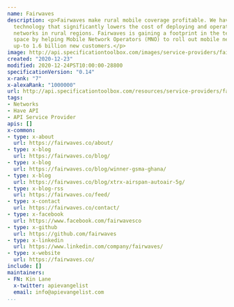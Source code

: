 ```yaml
---
name: Fairwaves
description: <p>Fairwaves make rural mobile coverage profitable. We have built a unique
  technology that significantly lowers the cost of deploying and operating mobile
  networks in rural regions. Fairwaves is gaining a footprint in the telecommunications
  space by helping Mobile Network Operators (MNO) to roll out mobile networks to reach
  up-to 1.6 billion new customers.</p>
image: http://api.specificationtoolbox.com/images/service-providers/fairwaves.jpg
created: "2020-12-23"
modified: 2020-12-24PST10:00:00-28800
specificationVersion: "0.14"
x-rank: "7"
x-alexaRank: "1000000"
url: http://api.specificationtoolbox.com/resources/service-providers/fairwaves/
tags:
- Networks
- Have API
- API Service Provider
apis: []
x-common:
- type: x-about
  url: https://fairwaves.co/about/
- type: x-blog
  url: https://fairwaves.co/blog/
- type: x-blog
  url: https://fairwaves.co/blog/winner-gsma-ghana/
- type: x-blog
  url: https://fairwaves.co/blog/xtrx-airspan-autoair-5g/
- type: x-blog-rss
  url: https://fairwaves.co/feed/
- type: x-contact
  url: https://fairwaves.co/contact/
- type: x-facebook
  url: https://www.facebook.com/fairwavesco
- type: x-github
  url: https://github.com/fairwaves
- type: x-linkedin
  url: https://www.linkedin.com/company/fairwaves/
- type: x-website
  url: https://fairwaves.co/
include: []
maintainers:
- FN: Kin Lane
  x-twitter: apievangelist
  email: info@apievangelist.com
...
```

